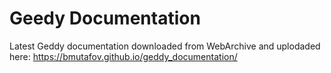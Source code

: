 # Geedy Documentation

Latest Geddy documentation downloaded from WebArchive and uplodaded here: https://bmutafov.github.io/geddy_documentation/
